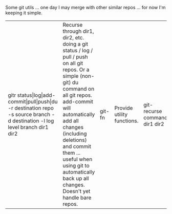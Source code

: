 Some git utils ... one day I may merge with other similar repos ... for now I'm keeping it simple.

<table>
<tr>

<td>gitr status|log|add-commit|pull|push|du -r destination repo -s source branch -d destination -l log level branch dir1 dir2</td>
<td>Recurse through dir1, dir2, etc. doing a git status / log / pull / push on all git repos.  Or a simple (non-git) du command on all git repos.  add-commit will automatically add all changes (including deletions) and commit them ... useful when using git to automatically back up all changes.  Doesn't yet handle bare repos.</td>
<td>git-fn</td>
<td>Provide utility functions.</td>
<td>git-recurse command dir1 dir2</td>
<td>Recurse through dir1, dir2, etc. doing "command" on all git repos.  Doesn't yet handle bare repos.</td>

</tr>
</table>


